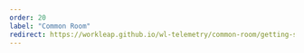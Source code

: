 ```yaml
---
order: 20
label: "Common Room"
redirect: https://workleap.github.io/wl-telemetry/common-room/getting-started/
---
```

